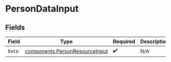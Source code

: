 # PersonDataInput


## Fields

| Field                                                                            | Type                                                                             | Required                                                                         | Description                                                                      |
| -------------------------------------------------------------------------------- | -------------------------------------------------------------------------------- | -------------------------------------------------------------------------------- | -------------------------------------------------------------------------------- |
| `Data`                                                                           | [components.PersonResourceInput](../../models/components/personresourceinput.md) | :heavy_check_mark:                                                               | N/A                                                                              |